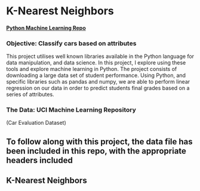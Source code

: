# K-Nearest Neighbors
#### [Python Machine Learning Repo](https://github.com/elsowiny/Python-Machine-Learning)

### Objective: Classify cars based on attributes
This project utilises well known libraries available in the Python language for data manipulation, and data science. In this project, I explore using these tools and explore machine learning in Python. The project consists of downloading a large data set of student performance. Using Python, and specific libraries such as pandas and numpy, we are able to perform linear regression on our data in order to predict students final grades based on a series of attributes.

### The Data: UCI Machine Learning Repository
(Car Evaluation Dataset)

## To follow along with this project, the data file has been included in this repo, with the appropriate headers included

## K-Nearest Neighbors